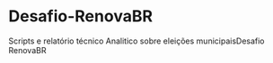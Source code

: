 # Desafio-RenovaBR
Scripts e relatório técnico Analitico sobre eleições  municipaisDesafio RenovaBR
